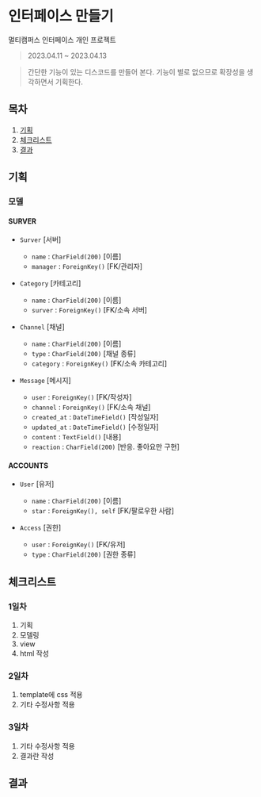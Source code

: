 # 인터페이스 만들기

멀티캠퍼스 인터페이스 개인 프로젝트

> 2023.04.11 ~ 2023.04.13

> 간단한 기능이 있는 디스코드를 만들어 본다. 기능이 별로 없으므로 확장성을 생각하면서 기획한다.

## 목차

1. [기획](###-기획)
2. [체크리스트](###-체크리스트)
3. [결과](###-결과)

## 기획

### 모델

#### SURVER

- `Surver` [서버]
    - `name` : `CharField(200)`  [이름]
    - `manager` : `ForeignKey()`  [FK/관리자]

- `Category` [카테고리]
    - `name` : `CharField(200)`  [이름]
    - `surver` : `ForeignKey()`  [FK/소속 서버]

- `Channel` [채널]
    - `name` : `CharField(200)`  [이름]
    - `type` : `CharField(200)`  [채널 종류]
    - `category` : `ForeignKey()`  [FK/소속 카테고리]

- `Message` [메시지]
    - `user` : `ForeignKey()`  [FK/작성자]
    - `channel` : `ForeignKey()`  [FK/소속 채널]
    - `created_at` : `DateTimeField()`  [작성일자]
    - `updated_at` : `DateTimeField()`  [수정일자]
    - `content` : `TextField()`  [내용]
    - `reaction` : `CharField(200)`  [반응. 좋아요만 구현]
    
#### ACCOUNTS

- `User` [유저]
    - `name` : `CharField(200)`  [이름]
    - `star` : `ForeignKey(), self`  [FK/팔로우한 사람]

- `Access` [권한]
    - `user` : `ForeignKey()`  [FK/유저]
    - `type` : `CharField(200)`  [권한 종류]

## 체크리스트

### 1일차
1. 기획
2. 모델링
3. view
4. html 작성

### 2일차
1. template에 css 적용
2. 기타 수정사항 적용

### 3일차
1. 기타 수정사항 적용
2. 결과란 작성

## 결과
